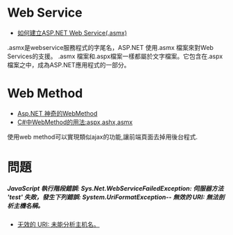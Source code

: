 # Web Service
* [如何建立ASP.NET Web Service(.asmx)](http://wordpress.bestdaylong.com/blog/archives/19653)

.asmx是webservice服務程式的字尾名，ASP.NET 使用.asmx 檔案來對Web Services的支援。
.asmx 檔案和.aspx檔案一樣都屬於文字檔案。它包含在.aspx檔案之中，成為ASP.NET應用程式的一部分。

# Web Method
* [Asp.NET 神奇的WebMethod](https://dotblogs.com.tw/justforgood/2016/10/21/172354)
* [C#中WebMethod的用法:aspx,ashx,asmx](https://www.cnblogs.com/sxhlf/p/6709264.html)

使用web method可以實現類似ajax的功能,讓前端頁面去掉用後台程式.

# 問題
##### JavaScript 執行階段錯誤: Sys.Net.WebServiceFailedException: 伺服器方法 'test' 失敗，發生下列錯誤: System.UriFormatException-- 無效的 URI: 無法剖析主機名稱。
* [无效的 URI: 未能分析主机名。](https://blog.csdn.net/Answer3664/article/details/98664020?utm_medium=distribute.pc_relevant_bbs_down.none-task--2~all~first_rank_v2~rank_v28-1.nonecase&depth_1-utm_source=distribute.pc_relevant_bbs_down.none-task--2~all~first_rank_v2~rank_v28-1.nonecase)
